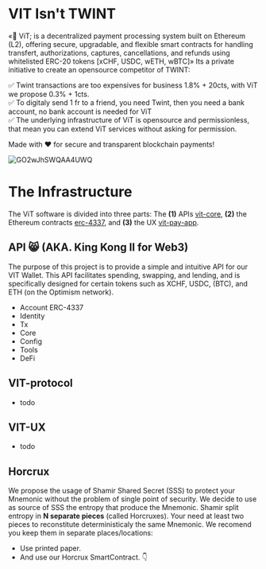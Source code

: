 # VIT Isn't TWINT
«🚀 ViT; is a decentralized payment processing system built on Ethereum (L2), offering secure, upgradable, and flexible smart contracts for handling transfert, authorizations, captures, cancellations, and refunds using whitelisted ERC-20 tokens [xCHF, USDC, wETH, wBTC]» Its a private initiative to create an opensource competitor of TWINT:<br/>

✅ Twint transactions are too expensives for business 1.8% + 20cts, with ViT we propose 0.3% + 1cts.<br/>
✅ To digitaly send 1 fr to a friend, you need Twint, then you need a bank account, no bank account is needed for ViT<br/>
✅ The underlying infrastructure of ViT is opensource and permissionless, that mean you can extend ViT services without asking for permission. 

Made with ❤️ for secure and transparent blockchain payments!

![GO2wJhSWQAA4UWQ](https://github.com/user-attachments/assets/7c17a070-3d37-4da3-bbdb-51c0fa485d34)

# The Infrastructure
The ViT software is divided into three parts:
The **(1)** APIs [vit-core](./packages/vit-core/), **(2)** the Ethereum contracts [erc-4337](./packages/vit-erc4337-contracts/), and **(3)** the UX [vit-pay-app](./packages/vit-pay-app/).


## API 😸 (AKA. King Kong II for Web3)
The purpose of this project is to provide a simple and intuitive API for our VIT Wallet. This API facilitates spending, swapping, and lending, and is specifically designed for certain tokens such as XCHF, USDC, (BTC), and ETH (on the Optimism network).

* Account ERC-4337
* Identity
* Tx
* Core
* Config
* Tools
* DeFi

## VIT-protocol 
* todo

## VIT-UX
* todo

## Horcrux
We propose the usage of Shamir Shared Secret (SSS) to protect your Mnemonic without the problem of single point of security. We decide to use as source of SSS the entropy that produce the Mnemonic. Shamir split entropy in **N separate pieces** (called Horcruxes). Your need at least two pieces to reconstitute deterministicaly the same Mnemonic. We recomend you keep them in separate places/locations:

* Use printed paper.
* And use our Horcrux SmartContract. 👇
